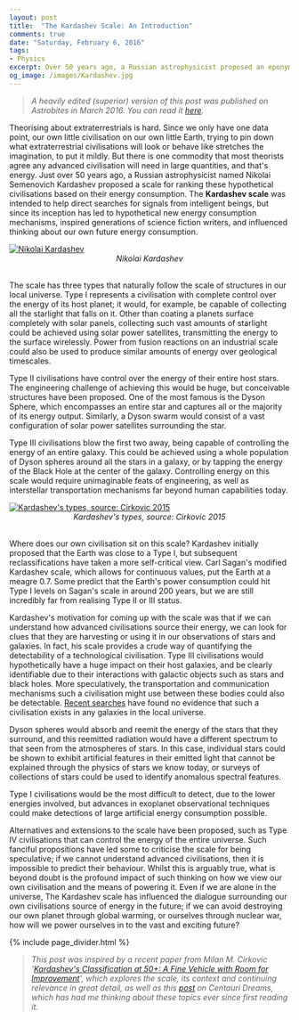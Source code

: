 ```yaml
---
layout: post
title:  "The Kardashev Scale: An Introduction"
comments: true
date: "Saturday, February 6, 2016"
tags:
- Physics
excerpt: Over 50 years ago, a Russian astrophysicist proposed an eponymous scale for ranking hypothetical extraterrestrial civilisations based on their energy consumption
og_image: /images/Kardashev.jpg
---
```


> *A heavily edited (superior) version of this post was published on Astrobites in March 2016. You can read it <a href="https://astrobites.org/2016/03/15/classifying-civilisations-an-introduction-to-the-kardashev-scale/" target="_blank">here</a>.*

Theorising about extraterrestrials is hard. Since we only have one data point, our own little civilisation on our own little Earth, trying to pin down what extraterrestrial civilisations will look or behave like stretches the imagination, to put it mildly. But there is one commodity that most theorists agree any advanced civilisation will need in large quantities, and that's energy. Just over 50 years ago, a Russian astrophysicist named Nikolai Semenovich Kardashev proposed a scale for ranking these hypothetical civilisations based on their energy consumption. The **Kardashev scale** was intended to help direct searches for signals from intelligent beings, but since its inception has led to hypothetical new energy consumption mechanisms, inspired generations of science fiction writers, and influenced thinking about our own future energy consumption.

<a href="/images/Kardashev.jpg" data-lightbox="bilevel-partition" data-title="Nikolai Kardashev">
  <img class="small" src="/images/Kardashev.jpg" title="Nikolai Kardashev">
</a>
<center><i>Nikolai Kardashev</i></center><br>

The scale has three types that naturally follow the scale of structures in our local universe. Type I represents a civilisation with complete control over the energy of its host planet; it would, for example, be capable of collecting all the starlight that falls on it. Other than coating a planets surface completely with solar panels, collecting such vast amounts of starlight could be achieved using solar power satellites, transmitting the energy to the surface wirelessly. Power from fusion reactions on an industrial scale could also be used to produce similar amounts of energy over geological timescales.

Type II civilisations have control over the energy of their entire host stars. The engineering challenge of achieving this would be huge, but conceivable structures have been proposed. One of the most famous is the Dyson Sphere, which encompasses an entire star and captures all or the majority of its energy output. Similarly, a Dyson swarm would consist of a vast configuration of solar power satellites surrounding the star.

Type III civilisations blow the first two away, being capable of controlling the energy of an entire galaxy. This could be achieved using a whole population of Dyson spheres around all the stars in a galaxy, or by tapping the energy of the Black Hole at the center of the galaxy. Controlling energy on this scale would require unimaginable feats of engineering, as well as interstellar transportation mechanisms far beyond human capabilities today.


<a href="/images/kardashev.png" data-lightbox="bilevel-partition" data-title="Kardashev's types, source: Cirkovic 2015">
  <img src="/images/kardashev.png" title="Kardashev's types, source: Cirkovic 2015">
</a>
<center><i>Kardashev's types, source: Cirkovic 2015</i></center><br>

Where does our own civilisation sit on this scale? Kardashev initially proposed that the Earth was close to a Type I, but subsequent reclassifications have taken a more self-critical view. Carl Sagan's modified Kardashev scale, which allows for continuous values, put the Earth at a meagre 0.7. Some predict that the Earth's power consumption could hit Type I levels on Sagan's scale in around 200 years, but we are still incredibly far from realising Type II or III status.

Kardashev's motivation for coming up with the scale was that if we can understand how advanced civilisations source their energy, we can look for clues that they are harvesting or using it in our observations of stars and galaxies. In fact, his scale provides a crude way of quantifying the detectability of a technological civilisation. Type III civilisations would hypothetically have a huge impact on their host galaxies, and be clearly identifiable due to their interactions with galactic objects such as stars and black holes. More speculatively, the transportation and communication mechanisms such a civilisation might use between these bodies could also be detectable. [Recent searches](http://arxiv.org/abs/1504.03418) have found no evidence that such a civilisation exists in any galaxies in the local universe.

Dyson spheres would absorb and reemit the energy of the stars that they surround, and this reemitted radiation would have a different spectrum to that seen from the atmospheres of stars. In this case, individual stars could be shown to exhibit artificial features in their emitted light that cannot be explained through the physics of stars we know today, or surveys of collections of stars could be used to identify anomalous spectral features.

Type I civilisations would be the most difficult to detect, due to the lower energies involved, but advances in exoplanet observational techniques could make detections of large artificial energy consumption possible.

Alternatives and extensions to the scale have been proposed, such as Type IV civilisations that can control the energy of the entire universe. Such fanciful propositions have led some to criticise the scale for being speculative; if we cannot understand advanced civilisations, then it is impossible to predict their behaviour. Whilst this is arguably true, what is beyond doubt is the profound impact of such thinking on how we view our own civilisation and the means of powering it. Even if we are alone in the universe, The Kardashev scale has influenced the dialogue surrounding our own civilisations source of energy in the future; if we can avoid destroying our own planet through global warming, or ourselves through nuclear war, how will we power ourselves in to the vast and exciting future?

{% include page_divider.html %}

> *This post was inspired by a recent paper from Milan M. Cirkovic '[Kardashev's Classification at 50+: A Fine Vehicle with Room for Improvement](http://arxiv.org/abs/1601.05112)', which explores the scale, its context and continuing relevance in great detail, as well as this [post](http://www.centauri-dreams.org/?p=30255) on Centauri Dreams, which has had me thinking about these topics ever since first reading it.*
